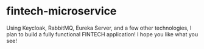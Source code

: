 # fintech-microservice
Using Keycloak, RabbitMQ, Eureka Server, and a few other technologies, I plan to build a fully functional FINTECH application! I hope you like what you see!
